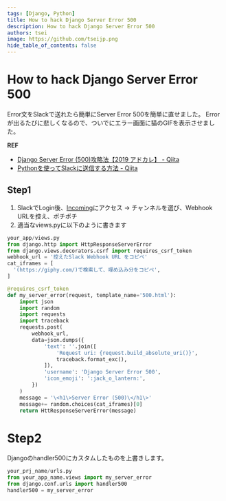 ```yaml
---
tags: [Django, Python]
title: How to hack Django Server Error 500
description: How to hack Django Server Error 500
authors: tsei
image: https://github.com/tseijp.png
hide_table_of_contents: false
---
```


# How to hack Django Server Error 500
Error文をSlackで送れたら簡単にServer Error 500を簡単に直せました。
Errorが出るたびに悲しくなるので、ついでにエラー画面に猫のGIFを表示させました。

__REF__
- [Django Server Error (500)攻略法【2019 アドカレ】 - Qiita](https://qiita.com/yuu-eguci/items/a1e4b0a2f238d5ccc985)
- [Pythonを使ってSlackに送信する方法 - Qiita](https://qiita.com/yoshitaku_jp/items/8a53272a0118e7604994)

## Step1
1. SlackでLogin後、[Incoming][Incoming]にアクセス → チャンネルを選び、Webhook URLを控え、ポチポチ
1. 適当なviews.pyに以下のように書きます

[Incoming]: https://slack.com/services/new/incoming-webhook

```python
your_app/views.py
from django.http import HttpResponseServerError
from django.views.decorators.csrf import requires_csrf_token
webhook_url = '控えたSlack Webhook URL をコピペ'
cat_iframes = [
  '(https://giphy.com/)で検索して、埋め込み分をコピペ',
]

@requires_csrf_token
def my_server_error(request, template_name='500.html'):
    import json
    import random
    import requests
    import traceback
    requests.post(
        webhook_url,
        data=json.dumps({
            'text': ''.join([
                'Request uri: {request.build_absolute_uri()}',
                traceback.format_exc(),
            ]),
            'username': 'Django Server Error 500',
            'icon_emoji': ':jack_o_lantern:',
        })
    )
    message = '\<h1\>Server Error (500)\</h1\>'
    message+= random.choices(cat_iframes)[0]
    return HttResponseServerError(message)
```

# Step2
Djangoのhandler500にカスタムしたものを上書きします。

```python
your_prj_name/urls.py
from your_app_name.views import my_server_error
from django.conf.urls import handler500
handler500 = my_server_error
```
